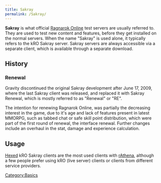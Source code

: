 ```yaml
---
title: Sakray
permalink: /Sakray/
---
```


**Sakray** is what official [Ragnarok Online](/Ragnarok_Online "wikilink") test servers are usually referred to. They are used to test new content and features, before they get installed on the normal servers. When the name "Sakray" is used alone, it typically refers to the kRO Sakray server. Sakray servers are always accessible via a separate client, which is available through a separate download.

History
-------

### Renewal

Gravity discontinued the original Sakray development after June 17, 2009, where the last Sakray client was released, and replaced it with Sakray Renewal, which is mostly referred to as "Renewal" or "RE".

The intention for renewing Ragnarok Online, was partially the decreasing interest in the game, due to it's age and lack of features present in latest MMORPG, such as tabbed chat or safe skill point distribution, which were part of the first round of renewal, the interface renewal. Further changes include an overhaul in the stat, damage and experience calculation.

Usage
-----

[Hexed](/Hexing "wikilink") kRO Sakray clients are the most used clients with [rAthena](/rAthena "wikilink"), although a few people prefer using kRO (live server) clients or clients from different service providers.

[Category:Basics](/Category:Basics "wikilink")